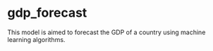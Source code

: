 # gdp_forecast
This model is aimed to forecast the GDP of a country using machine learning algorithms.
